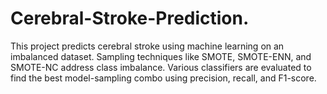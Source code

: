 # Cerebral-Stroke-Prediction.
This project predicts cerebral stroke using machine learning on an imbalanced dataset. Sampling techniques like SMOTE, SMOTE-ENN, and SMOTE-NC address class imbalance. Various classifiers are evaluated to find the best model-sampling combo using precision, recall, and F1-score.
